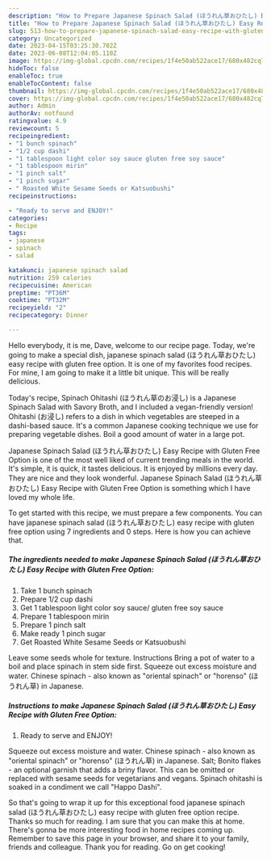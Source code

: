 ```yaml
---
description: "How to Prepare Japanese Spinach Salad (ほうれん草おひたし) Easy Recipe with Gluten Free Option the Very Delicious"
title: "How to Prepare Japanese Spinach Salad (ほうれん草おひたし) Easy Recipe with Gluten Free Option the Very Delicious"
slug: 513-how-to-prepare-japanese-spinach-salad-easy-recipe-with-gluten-free-option-the-very-delicious
category: Uncategorized
date: 2023-04-15T03:25:30.702Z
date: 2023-06-08T12:04:05.110Z
image: https://img-global.cpcdn.com/recipes/1f4e50ab522ace17/680x482cq70/japanese-spinach-salad-ほうれん草おひたし-easy-recipe-with-gluten-free-option-recipe-main-photo.jpg
hideToc: false
enableToc: true
enableTocContent: false
thumbnail: https://img-global.cpcdn.com/recipes/1f4e50ab522ace17/680x482cq70/japanese-spinach-salad-ほうれん草おひたし-easy-recipe-with-gluten-free-option-recipe-main-photo.jpg
cover: https://img-global.cpcdn.com/recipes/1f4e50ab522ace17/680x482cq70/japanese-spinach-salad-ほうれん草おひたし-easy-recipe-with-gluten-free-option-recipe-main-photo.jpg
author: Admin
authorAv: notfound
ratingvalue: 4.9
reviewcount: 5
recipeingredient:
- "1 bunch spinach"
- "1/2 cup dashi"
- "1 tablespoon light color soy sauce gluten free soy sauce"
- "1 tablespoon mirin"
- "1 pinch salt"
- "1 pinch sugar"
- " Roasted White Sesame Seeds or Katsuobushi"
recipeinstructions:

- "Ready to serve and ENJOY!"
categories:
- Recipe
tags:
- japanese
- spinach
- salad

katakunci: japanese spinach salad 
nutrition: 259 calories
recipecuisine: American
preptime: "PT36M"
cooktime: "PT32M"
recipeyield: "2"
recipecategory: Dinner

---
```



Hello everybody, it is me, Dave, welcome to our recipe page. Today, we're going to make a special dish, japanese spinach salad (ほうれん草おひたし) easy recipe with gluten free option. It is one of my favorites food recipes. For mine, I am going to make it a little bit unique. This will be really delicious.

Today&#39;s recipe, Spinach Ohitashi (ほうれん草のお浸し) is a Japanese Spinach Salad with Savory Broth, and I included a vegan-friendly version! Ohitashi (お浸し) refers to a dish in which vegetables are steeped in a dashi-based sauce. It&#39;s a common Japanese cooking technique we use for preparing vegetable dishes. Boil a good amount of water in a large pot.

Japanese Spinach Salad (ほうれん草おひたし) Easy Recipe with Gluten Free Option is one of the most well liked of current trending meals in the world. It's simple, it is quick, it tastes delicious. It is enjoyed by millions every day. They are nice and they look wonderful. Japanese Spinach Salad (ほうれん草おひたし) Easy Recipe with Gluten Free Option is something which I have loved my whole life.


To get started with this recipe, we must prepare a few components. You can have japanese spinach salad (ほうれん草おひたし) easy recipe with gluten free option using 7 ingredients and 0 steps. Here is how you can achieve that.

<!--inarticleads1-->

##### The ingredients needed to make Japanese Spinach Salad (ほうれん草おひたし) Easy Recipe with Gluten Free Option:

1. Take 1 bunch spinach
1. Prepare 1/2 cup dashi
1. Get 1 tablespoon light color soy sauce/ gluten free soy sauce
1. Prepare 1 tablespoon mirin
1. Prepare 1 pinch salt
1. Make ready 1 pinch sugar
1. Get  Roasted White Sesame Seeds or Katsuobushi


Leave some seeds whole for texture. Instructions Bring a pot of water to a boil and place spinach in stem side first. Squeeze out excess moisture and water. Chinese spinach - also known as &#34;oriental spinach&#34; or &#34;horenso&#34; (ほうれん草) in Japanese. 

<!--inarticleads2-->

##### Instructions to make Japanese Spinach Salad (ほうれん草おひたし) Easy Recipe with Gluten Free Option:


1. Ready to serve and ENJOY!

Squeeze out excess moisture and water. Chinese spinach - also known as &#34;oriental spinach&#34; or &#34;horenso&#34; (ほうれん草) in Japanese. Salt; Bonito flakes - an optional garnish that adds a briny flavor. This can be omitted or replaced with sesame seeds for vegetarians and vegans. Spinach ohitashi is soaked in a condiment we call &#34;Happo Dashi&#34;. 

So that's going to wrap it up for this exceptional food japanese spinach salad (ほうれん草おひたし) easy recipe with gluten free option recipe. Thanks so much for reading. I am sure that you can make this at home. There's gonna be more interesting food in home recipes coming up. Remember to save this page in your browser, and share it to your family, friends and colleague. Thank you for reading. Go on get cooking!
